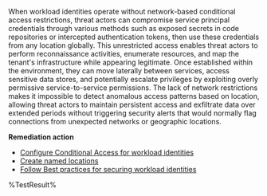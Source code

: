 When workload identities operate without network-based conditional access restrictions, threat actors can compromise service principal credentials through various methods such as exposed secrets in code repositories or intercepted authentication tokens, then use these credentials from any location globally. This unrestricted access enables threat actors to perform reconnaissance activities, enumerate resources, and map the tenant's infrastructure while appearing legitimate. Once established within the environment, they can move laterally between services, access sensitive data stores, and potentially escalate privileges by exploiting overly permissive service-to-service permissions. The lack of network restrictions makes it impossible to detect anomalous access patterns based on location, allowing threat actors to maintain persistent access and exfiltrate data over extended periods without triggering security alerts that would normally flag connections from unexpected networks or geographic locations.

**Remediation action**

- [Configure Conditional Access for workload identities](https://learn.microsoft.com/en-us/entra/identity/conditional-access/workload-identity)
- [Create named locations](https://learn.microsoft.com/en-us/entra/identity/conditional-access/location-condition)
- [Follow Best practices for securing workload identities](https://learn.microsoft.com/en-us/entra/identity-platform/workload-identities-overview)

<!--- Results --->
%TestResult%
